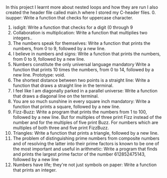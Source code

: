 In this project I learnt more about nested loops and how they are run I also created the header file called main.h where I stored my C-header files.
0. isupper: Write a function that checks for uppercase character.
1. isdigit: Write a function that checks for a digit (0 through 9
2. Collaboration is multiplication: Write a function that multiplies two integers..
3. The numbers speak for themselves: Write a function that prints the numbers, from 0 to 9, followed by a new line.
4. I believe in numbers and signs: Write a function that prints the numbers, from 0 to 9, followed by a new line.
5. Numbers constitute the only universal language
mandatory Write a function that prints 10 times the numbers, from 0 to 14, followed by a new line. Prototype: void.
6. The shortest distance between two points is a straight line: Write a function that draws a straight line in the terminal.
7. I feel like I am diagonally parked in a parallel universe: Write a function that draws a diagonal line on the terminal.
8. You are so much sunshine in every square inch
mandatory: Write a function that prints a square, followed by a new line.
9. Fizz-Buzz: Write a program that prints the numbers from 1 to 100, followed by a new line. But for multiples of three print Fizz instead of the number and for the multiples of five print Buzz. For numbers which are multiples of both three and five print FizzBuzz.
10. Triangles: Write a function that prints a triangle, followed by a new line.
11. The problem of distinguishing prime numbers from composite numbers and of resolving the latter into their prime factors is known to be one of the most important and useful in arithmetic: Write a program that finds and prints the largest prime factor of the number 612852475143, followed by a new line
12. Numbers have life; they're not just symbols on paper: Write a function that prints an integer.

